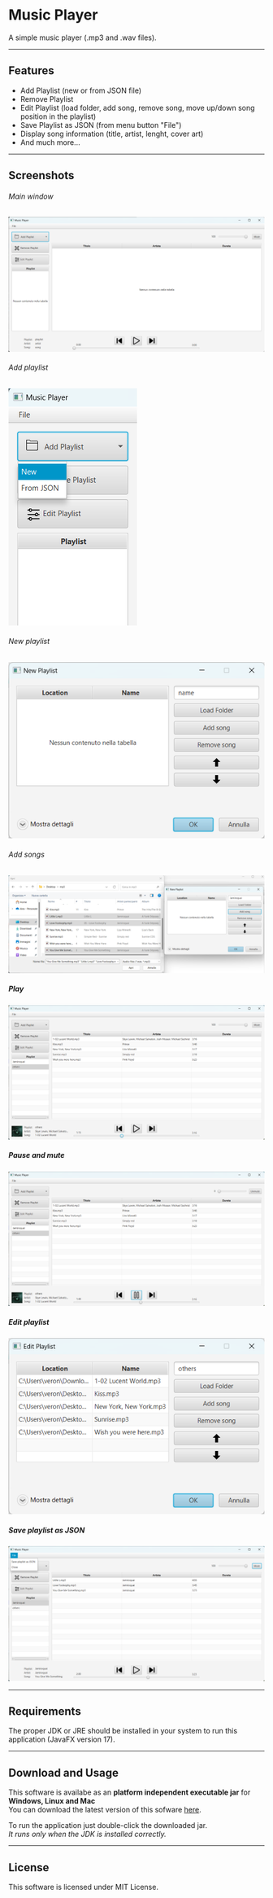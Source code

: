 # Music Player
A simple music player (.mp3 and .wav files).

---

## Features
- Add Playlist (new or from JSON file)
- Remove Playlist
- Edit Playlist (load folder, add song, remove song, move up/down song position in the playlist)
- Save Playlist as JSON (from menu button "File")
- Display song information (title, artist, lenght, cover art)
- And much more...
---

## Screenshots

###### Main window
![mainwindow.png](https://github.com/SamueleTondelli/MusicPlayer/blob/master/screenshots/mainwindow.png)


###### Add playlist
![addplaylist.png](https://github.com/SamueleTondelli/MusicPlayer/blob/master/screenshots/addplaylist.png)


###### New playlist
![newplaylist.png](https://github.com/SamueleTondelli/MusicPlayer/blob/master/screenshots/newplaylist.png)


###### Add songs
![addsongs.png](https://github.com/SamueleTondelli/MusicPlayer/blob/master/screenshots/addsongs.png)


##### Play
![play.png](https://github.com/SamueleTondelli/MusicPlayer/blob/master/screenshots/play.png)


##### Pause and mute
![pausemute.png](https://github.com/SamueleTondelli/MusicPlayer/blob/master/screenshots/pausemute.png)


##### Edit playlist
![editplaylist.png](https://github.com/SamueleTondelli/MusicPlayer/blob/master/screenshots/editplaylist.png)


##### Save playlist as JSON
![JSON.png](https://github.com/SamueleTondelli/MusicPlayer/blob/master/screenshots/JSON.png)


---

## Requirements
The proper JDK or JRE should be installed in your system to run this application (JavaFX version 17).

---

## Download and Usage
This software is availabe as an **platform independent executable jar** for **Windows, Linux and Mac**  
You can download the latest version of this sofware [here](https://github.com/SamueleTondelli/MusicPlayer/releases/tag/Release).

To run the application just double-click the downloaded jar.  
*It runs only when the JDK is installed correctly.*

---

## License
This software is licensed under MIT License.
